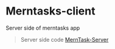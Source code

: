 # Merntasks-client
Server side of merntasks app

>Server side code [MernTask-Server](https://github.com/alexanderichards/Merntasks-server)
